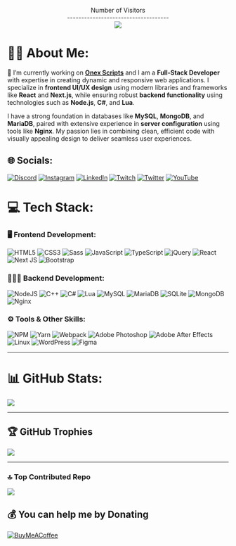 <p align="center"> 
  Number of Visitors<br>------------------------------------<br>
  <img src="https://profile-counter.glitch.me/SKITTLE6969/count.svg" />
</p>


# 👨‍💻 About Me:
🔭 I’m currently working on [**Onex Scripts**](https://onexscripts.tebex.io/) and I am a **Full-Stack Developer** with expertise in creating dynamic and responsive web applications. I specialize in **frontend UI/UX design** using modern libraries and frameworks like **React** and **Next.js**, while ensuring robust **backend functionality** using technologies such as **Node.js**, **C#**, and **Lua**. 

I have a strong foundation in databases like **MySQL**, **MongoDB**, and **MariaDB**, paired with extensive experience in **server configuration** using tools like **Nginx**. My passion lies in combining clean, efficient code with visually appealing design to deliver seamless user experiences.

## 🌐 Socials:
[![Discord](https://img.shields.io/badge/Discord-%237289DA.svg?logo=discord&logoColor=white)](https://discord.gg/https://discord.gg/fgvQZuDeuw) [![Instagram](https://img.shields.io/badge/Instagram-%23E4405F.svg?logo=Instagram&logoColor=white)](https://www.instagram.com/gaminglab_live/) [![LinkedIn](https://img.shields.io/badge/LinkedIn-%230077B5.svg?logo=linkedin&logoColor=white)](https://linkedin.com/in/SKITTLE6969) [![Twitch](https://img.shields.io/badge/Twitch-%239146FF.svg?logo=Twitch&logoColor=white)](https://twitch.tv/@SKITTLE6969) [![Twitter](https://img.shields.io/badge/Twitter-%231DA1F2.svg?logo=Twitter&logoColor=white)](https://twitter.com/SKITTLE6969) [![YouTube](https://img.shields.io/badge/YouTube-%23FF0000.svg?logo=YouTube&logoColor=white)](https://youtube.com/@SKITTLE6969) 

# 💻 Tech Stack:

### 🖥️ Frontend Development:
![HTML5](https://img.shields.io/badge/html5-%23E34F26.svg?style=for-the-badge&logo=html5&logoColor=white) 
![CSS3](https://img.shields.io/badge/css3-%231572B6.svg?style=for-the-badge&logo=css3&logoColor=white) 
![Sass](https://img.shields.io/badge/Sass-%23CC6699.svg?style=for-the-badge&logo=sass&logoColor=white) 
![JavaScript](https://img.shields.io/badge/javascript-%23323330.svg?style=for-the-badge&logo=javascript&logoColor=%23F7DF1E) 
![TypeScript](https://img.shields.io/badge/typescript-%23007ACC.svg?style=for-the-badge&logo=typescript&logoColor=white) 
![jQuery](https://img.shields.io/badge/jquery-%230769AD.svg?style=for-the-badge&logo=jquery&logoColor=white) 
![React](https://img.shields.io/badge/react-%2320232a.svg?style=for-the-badge&logo=react&logoColor=%2361DAFB) 
![Next JS](https://img.shields.io/badge/next.js-%23000000.svg?style=for-the-badge&logo=next.js&logoColor=white) 
![Bootstrap](https://img.shields.io/badge/bootstrap-%23563D7C.svg?style=for-the-badge&logo=bootstrap&logoColor=white)

### 👨🏻‍🔧 Backend Development:
![NodeJS](https://img.shields.io/badge/node.js-6DA55F?style=for-the-badge&logo=node.js&logoColor=white) 
![C++](https://img.shields.io/badge/C%2B%2B-%2300599C.svg?style=for-the-badge&logo=c%2B%2B&logoColor=white) 
![C#](https://img.shields.io/badge/c%23-%23239120.svg?style=for-the-badge&logo=c-sharp&logoColor=white) 
![Lua](https://img.shields.io/badge/lua-%232C2D72.svg?style=for-the-badge&logo=lua&logoColor=white) 
![MySQL](https://img.shields.io/badge/mysql-%2300f.svg?style=for-the-badge&logo=mysql&logoColor=white) 
![MariaDB](https://img.shields.io/badge/MariaDB-003545?style=for-the-badge&logo=mariadb&logoColor=white) 
![SQLite](https://img.shields.io/badge/sqlite-%2307405e.svg?style=for-the-badge&logo=sqlite&logoColor=white) 
![MongoDB](https://img.shields.io/badge/MongoDB-%234ea94b.svg?style=for-the-badge&logo=mongodb&logoColor=white) 
![Nginx](https://img.shields.io/badge/nginx-%23009639.svg?style=for-the-badge&logo=nginx&logoColor=white)

### ⚙️ Tools & Other Skills:
![NPM](https://img.shields.io/badge/NPM-%23000000.svg?style=for-the-badge&logo=npm&logoColor=white) 
![Yarn](https://img.shields.io/badge/yarn-%232C8EBB.svg?style=for-the-badge&logo=yarn&logoColor=white) 
![Webpack](https://img.shields.io/badge/webpack-%238DD6F9.svg?style=for-the-badge&logo=webpack&logoColor=black) 
![Adobe Photoshop](https://img.shields.io/badge/adobephotoshop-%2331A8FF.svg?style=for-the-badge&logo=adobephotoshop&logoColor=white) 
![Adobe After Effects](https://img.shields.io/badge/Adobe%20After%20Effects-9999FF.svg?style=for-the-badge&logo=Adobe%20After%20Effects&logoColor=white) 
![Linux](https://img.shields.io/badge/Linux-FCC624?style=for-the-badge&logo=linux&logoColor=black)
![WordPress](https://img.shields.io/badge/WordPress-%23117AC9.svg?style=for-the-badge&logo=WordPress&logoColor=white) 
![Figma](https://img.shields.io/badge/figma-%23F24E1E.svg?style=for-the-badge&logo=figma&logoColor=white) 

---

# 📊 GitHub Stats:

![](https://github-readme-stats.vercel.app/api?username=SKITTLE6969&show_icons=true&theme=radical)

---

## 🏆 GitHub Trophies
![](https://github-profile-trophy.vercel.app/?username=SKITTLE6969&theme=discord&no-frame=false&no-bg=true&margin-w=4)

---

### 🔝 Top Contributed Repo
![](https://github-contributor-stats.vercel.app/api?username=SKITTLE6969&limit=5&theme=algolia&combine_all_yearly_contributions=true)

  ## 💰 You can help me by Donating
  [![BuyMeACoffee](https://img.shields.io/badge/Buy%20Me%20a%20Coffee-ffdd00?style=for-the-badge&logo=buy-me-a-coffee&logoColor=black)](https://buymeacoffee.com/gamingla) 
